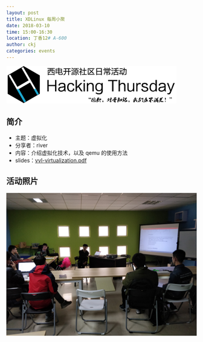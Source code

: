 ```yaml
---
layout: post
title: XDLinux 每周小聚
date: 2018-03-10
time: 15:00-16:30
location: 丁香12# A-600
author: ckj
categories: events
---
```

![Hacking Thursday](/picture/h4/h4.png)

## 简介

* 主题：虚拟化
* 分享者：river
* 内容：介绍虚拟化技术，以及 qemu 的使用方法
* slides：[vvl-virtualization.pdf](/misc/vvl-virtualization.pdf)

## 活动照片

![river talking about virtualization](/picture/h4/2018-03-10_1.jpg)
